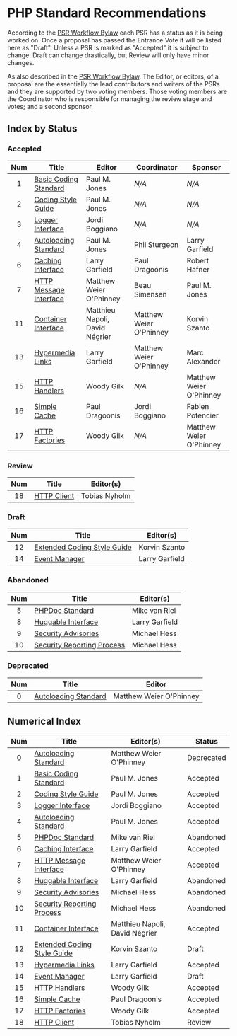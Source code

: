 # PHP Standard Recommendations

According to the [PSR Workflow Bylaw][workflow] each PSR has a status as it is being worked on. Once a proposal has passed the Entrance Vote it will be listed here as "Draft". Unless a PSR is marked as "Accepted" it is subject to change. Draft can change drastically, but Review will only have minor changes.

As also described in the [PSR Workflow Bylaw][workflow]. The Editor, or editors, of a proposal are the essentially the lead contributors and writers of the PSRs and they are supported by two voting members. Those voting members are the Coordinator who is responsible for managing the review stage and votes; and a second sponsor.

## Index by Status

### Accepted

| Num | Title                          | Editor                         |  Coordinator            | Sponsor          |
|:---:|--------------------------------|--------------------------------|-------------------------|------------------|
| 1   | [Basic Coding Standard][psr1]  | Paul M. Jones                  | _N/A_                   | _N/A_            |
| 2   | [Coding Style Guide][psr2]     | Paul M. Jones                  | _N/A_                   | _N/A_            |
| 3   | [Logger Interface][psr3]       | Jordi Boggiano                 | _N/A_                   | _N/A_            |
| 4   | [Autoloading Standard][psr4]   | Paul M. Jones                  | Phil Sturgeon           | Larry Garfield   |
| 6   | [Caching Interface][psr6]      | Larry Garfield                 | Paul Dragoonis          | Robert Hafner    |
| 7   | [HTTP Message Interface][psr7] | Matthew Weier O'Phinney        | Beau Simensen           | Paul M. Jones    |
| 11  | [Container Interface][psr11]   | Matthieu Napoli, David Négrier | Matthew Weier O'Phinney | Korvin Szanto    |
| 13  | [Hypermedia Links][psr13]      | Larry Garfield                 | Matthew Weier O'Phinney | Marc Alexander   |
| 15  | [HTTP Handlers][psr15]         | Woody Gilk                     | _N/A_                   | Matthew Weier O'Phinney |
| 16  | [Simple Cache][psr16]          | Paul Dragoonis                 | Jordi Boggiano          | Fabien Potencier |
| 17  | [HTTP Factories][psr17]        | Woody Gilk                     | _N/A_                   | Matthew Weier O'Phinney |

### Review

| Num | Title                                | Editor(s)                      |
|:---:|--------------------------------------|--------------------------------|
| 18  | [HTTP Client][psr18]                 | Tobias Nyholm                  |

### Draft

| Num | Title                                | Editor(s)                      |
|:---:|--------------------------------------|--------------------------------|
| 12  | [Extended Coding Style Guide][psr12] | Korvin Szanto                  |
| 14  | [Event Manager][psr14]               | Larry Garfield                 |

### Abandoned

| Num | Title                                | Editor(s)                      |
|:---:|--------------------------------------|--------------------------------|
| 5   | [PHPDoc Standard][psr5]              | Mike van Riel                  |
| 8   | [Huggable Interface][psr8]           | Larry Garfield                 |
| 9   | [Security Advisories][psr9]          | Michael Hess                   |
| 10  | [Security Reporting Process][psr10]  | Michael Hess                   |

### Deprecated

| Num | Title                          | Editor                  |
|:---:|--------------------------------|-------------------------|
| 0   | [Autoloading Standard][psr0]   | Matthew Weier O'Phinney |

## Numerical Index

| Num | Title                                | Editor(s)                      | Status     |
|:---:|--------------------------------------|--------------------------------|------------|
| 0   | [Autoloading Standard][psr0]         | Matthew Weier O'Phinney        | Deprecated |
| 1   | [Basic Coding Standard][psr1]        | Paul M. Jones                  | Accepted   |
| 2   | [Coding Style Guide][psr2]           | Paul M. Jones                  | Accepted   |
| 3   | [Logger Interface][psr3]             | Jordi Boggiano                 | Accepted   |
| 4   | [Autoloading Standard][psr4]         | Paul M. Jones                  | Accepted   |
| 5   | [PHPDoc Standard][psr5]              | Mike van Riel                  | Abandoned  |
| 6   | [Caching Interface][psr6]            | Larry Garfield                 | Accepted   |
| 7   | [HTTP Message Interface][psr7]       | Matthew Weier O'Phinney        | Accepted   |
| 8   | [Huggable Interface][psr8]           | Larry Garfield                 | Abandoned  |
| 9   | [Security Advisories][psr9]          | Michael Hess                   | Abandoned  |
| 10  | [Security Reporting Process][psr10]  | Michael Hess                   | Abandoned  |
| 11  | [Container Interface][psr11]         | Matthieu Napoli, David Négrier | Accepted   |
| 12  | [Extended Coding Style Guide][psr12] | Korvin Szanto                  | Draft      |
| 13  | [Hypermedia Links][psr13]            | Larry Garfield                 | Accepted   |
| 14  | [Event Manager][psr14]               | Larry Garfield                 | Draft      |
| 15  | [HTTP Handlers][psr15]               | Woody Gilk                     | Accepted   |
| 16  | [Simple Cache][psr16]                | Paul Dragoonis                 | Accepted   |
| 17  | [HTTP Factories][psr17]              | Woody Gilk                     | Accepted   |
| 18  | [HTTP Client][psr18]                 | Tobias Nyholm                  | Review     |

[workflow]: https://github.com/php-fig/fig-standards/blob/master/bylaws/002-psr-workflow.md
[psr0]: https://github.com/php-fig/fig-standards/blob/master/accepted/PSR-0.md
[psr1]: https://github.com/php-fig/fig-standards/blob/master/accepted/PSR-1-basic-coding-standard.md
[psr2]: https://github.com/php-fig/fig-standards/blob/master/accepted/PSR-2-coding-style-guide.md
[psr3]: https://github.com/php-fig/fig-standards/blob/master/accepted/PSR-3-logger-interface.md
[psr4]: https://github.com/php-fig/fig-standards/blob/master/accepted/PSR-4-autoloader-meta.md
[psr5]: https://github.com/phpDocumentor/fig-standards/tree/master/proposed/phpdoc.md
[psr6]: https://github.com/php-fig/fig-standards/blob/master/accepted/PSR-6-cache.md
[psr7]: https://github.com/php-fig/fig-standards/blob/master/accepted/PSR-7-http-message.md
[psr8]: https://github.com/php-fig/fig-standards/blob/master/proposed/psr-8-hug/
[psr9]: https://github.com/php-fig/fig-standards/blob/master/proposed/security-disclosure-publication.md
[psr10]: https://github.com/php-fig/fig-standards/blob/master/proposed/security-reporting-process.md
[psr11]: https://github.com/php-fig/fig-standards/blob/master/accepted/PSR-11-container.md
[psr12]: https://github.com/php-fig/fig-standards/blob/master/proposed/extended-coding-style-guide.md
[psr13]: https://github.com/php-fig/fig-standards/blob/master/accepted/PSR-13-links.md
[psr14]: https://github.com/php-fig/fig-standards/blob/master/proposed/event-dispatcher.md
[psr15]: https://github.com/php-fig/fig-standards/blob/master/accepted/PSR-15-request-handlers.md
[psr16]: https://github.com/php-fig/fig-standards/blob/master/accepted/PSR-16-simple-cache.md
[psr17]: https://github.com/php-fig/fig-standards/blob/master/accepted/PSR-17-http-factory.md
[psr18]: https://github.com/php-fig/fig-standards/tree/master/proposed/http-client/

<!-- ready: no -->
<!-- revision: a8a50d9c82910cd162830f51c3a2ecf61a16965f -->